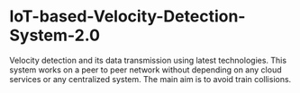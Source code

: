 # IoT-based-Velocity-Detection-System-2.0
Velocity detection and its data transmission using latest technologies. This system works on a peer to peer network without depending on any cloud services or any centralized system. The main aim is to avoid train collisions.
